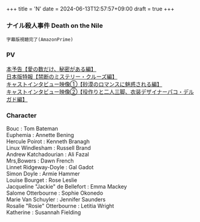 +++
title = 'N'
date = 2024-06-13T12:57:57+09:00
draft = true
+++

  

### ナイル殺人事件 Death on the Nile
```
字幕版視聴完了(AmazonPrime)
```

### PV
[本予告【愛の数だけ、秘密がある編】](https://youtu.be/E5W2UBV32lM)\
[日本版特報【禁断のミステリー・クルーズ編】](https://youtu.be/A8_JO-S8ovY)\
[キャストインタビュー映像①【砂漠のロマンスに魅惑される編】](https://youtu.be/CPi-L1EExdY)\
[キャストインタビュー映像②【役作りと二人三脚、衣装デザイナーパコ・デルガド編】](https://youtu.be/d0ORXYJn68Q)
  

### Character
Bouc : Tom Bateman\
Euphemia : Annette Bening\
Hercule Poirot : Kenneth Branagh\
Linux Windlesham : Russell Brand\
Andrew Katchadourian : Ali Fazal\
Mrs,Bowers : Dawn French\
Linnet Ridgeway-Doyle : Gal Gadot\
Simon Doyle : Armie Hammer\
Louise Bourget : Rose Leslie\
Jacqueline "Jackie" de Bellefort : Emma Mackey\
Salome Otterbourne : Sophie Okonedo\
Marie Van Schuyler : Jennifer Saunders\
Rosalie "Rosie" Otterbourne : Letitia Wright\
Katherine : Susannah Fielding